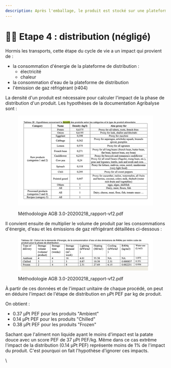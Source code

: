 ```yaml
---
description: Après l'emballage, le produit est stocké sur une plateforme de distribution
---
```


# 👷‍♀️ Etape 4 : distribution (négligé)

Hormis les transports, cette étape du cycle de vie a un impact qui provient de :&#x20;

* la consommation d'énergie de la plateforme de distribution :
  * électricité
  * chaleur
* la consommation d'eau de la plateforme de distribution
* l'émission de gaz réfrigérant (r404)

La densité d'un produit est nécessaire pour calculer l'impact de la phase de distribution d'un produit. Les hypothèses de la documentation Agribalyse sont :

<figure><img src="../../.gitbook/assets/image (137).png" alt=""><figcaption><p>Méthodologie AGB 3.0-20200218_rapport-vf2.pdf</p></figcaption></figure>

Il convient ensuite de multiplier le volume de produit par les consommations d'énergie, d'eau et les émissions de gaz réfrigérant détaillées ci-dessous :

<figure><img src="../../.gitbook/assets/image (156).png" alt=""><figcaption><p>Méthodologie AGB 3.0-20200218_rapport-vf2.pdf</p></figcaption></figure>

À partir de ces données et de l'impact unitaire de chaque procédé, on peut en déduire l'impact de l'étape de distribution en µPt PEF par kg de produit.

On obtient :&#x20;

* 0.37 µPt PEF pour les produits "Ambient"
* 0.14 µPt PEF pour les produits "Chilled"
* 0.38 µPt PEF pour les produits "Frozen"

Sachant que l'aliment non liquide ayant le moins d'impact est la patate douce avec un score PEF de 37 µPt PEF/kg. Même dans ce cas extrême l'impact de la distribution (0.14 µPt PEF) représente moins de 1% de l'impact du produit. C'est pourquoi on fait l'hypothèse d'ignorer ces impacts.&#x20;





\
